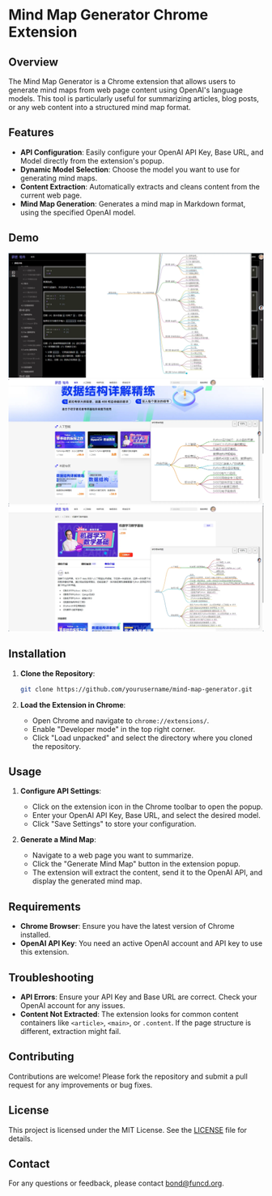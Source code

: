 # Mind Map Generator Chrome Extension

## Overview

The Mind Map Generator is a Chrome extension that allows users to generate mind maps from web page content using OpenAI's language models. This tool is particularly useful for summarizing articles, blog posts, or any web content into a structured mind map format.

## Features

- **API Configuration**: Easily configure your OpenAI API Key, Base URL, and Model directly from the extension's popup.
- **Dynamic Model Selection**: Choose the model you want to use for generating mind maps.
- **Content Extraction**: Automatically extracts and cleans content from the current web page.
- **Mind Map Generation**: Generates a mind map in Markdown format, using the specified OpenAI model.

## Demo
![demo01.png](images/demo01.png)
![demo02.png](images/demo02.png)
![demo03.png](images/demo03.png)

## Installation

1. **Clone the Repository**: 
   ```bash
   git clone https://github.com/yourusername/mind-map-generator.git
   ```

2. **Load the Extension in Chrome**:
   - Open Chrome and navigate to `chrome://extensions/`.
   - Enable "Developer mode" in the top right corner.
   - Click "Load unpacked" and select the directory where you cloned the repository.

## Usage

1. **Configure API Settings**:
   - Click on the extension icon in the Chrome toolbar to open the popup.
   - Enter your OpenAI API Key, Base URL, and select the desired model.
   - Click "Save Settings" to store your configuration.

2. **Generate a Mind Map**:
   - Navigate to a web page you want to summarize.
   - Click the "Generate Mind Map" button in the extension popup.
   - The extension will extract the content, send it to the OpenAI API, and display the generated mind map.

## Requirements

- **Chrome Browser**: Ensure you have the latest version of Chrome installed.
- **OpenAI API Key**: You need an active OpenAI account and API key to use this extension.

## Troubleshooting

- **API Errors**: Ensure your API Key and Base URL are correct. Check your OpenAI account for any issues.
- **Content Not Extracted**: The extension looks for common content containers like `<article>`, `<main>`, or `.content`. If the page structure is different, extraction might fail.

## Contributing

Contributions are welcome! Please fork the repository and submit a pull request for any improvements or bug fixes.

## License

This project is licensed under the MIT License. See the [LICENSE](LICENSE) file for details.

## Contact

For any questions or feedback, please contact [bond@funcd.org](mailto:bond@funcd.org).